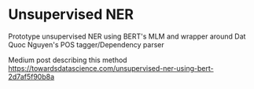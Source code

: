 # Unsupervised NER
Prototype unsupervised NER using BERT's MLM and wrapper around Dat Quoc Nguyen's POS tagger/Dependency parser

Medium post describing this method
https://towardsdatascience.com/unsupervised-ner-using-bert-2d7af5f90b8a
